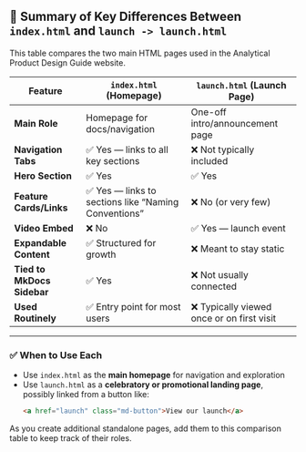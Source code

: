 
## 🔄 Summary of Key Differences Between `index.html` and `launch -> launch.html`

This table compares the two main HTML pages used in the Analytical Product Design Guide website.

| Feature                      | `index.html` (Homepage)                             | `launch.html` (Launch Page)                          |
|------------------------------|------------------------------------------------------|------------------------------------------------------|
| **Main Role**                | Homepage for docs/navigation                         | One-off intro/announcement page                      |
| **Navigation Tabs**          | ✅ Yes — links to all key sections                   | ❌ Not typically included                            |
| **Hero Section**             | ✅ Yes                                              | ✅ Yes                                               |
| **Feature Cards/Links**      | ✅ Yes — links to sections like “Naming Conventions” | ❌ No (or very few)                                  |
| **Video Embed**              | ❌ No                                                | ✅ Yes — launch event                                |
| **Expandable Content**       | ✅ Structured for growth                             | ❌ Meant to stay static                              |
| **Tied to MkDocs Sidebar**   | ✅ Yes                                              | ❌ Not usually connected                             |
| **Used Routinely**           | ✅ Entry point for most users                        | ❌ Typically viewed once or on first visit           |

---

### ✅ When to Use Each

- Use `index.html` as the **main homepage** for navigation and exploration
- Use `launch.html` as a **celebratory or promotional landing page**, possibly linked from a button like:
  ```html
  <a href="launch" class="md-button">View our launch</a>
  ```

As you create additional standalone pages, add them to this comparison table to keep track of their roles.

